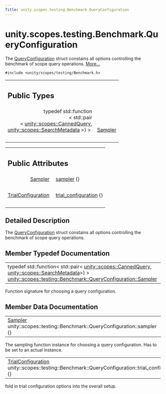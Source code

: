 ```yaml
---
Title: unity.scopes.testing.Benchmark.QueryConfiguration
---
```


# unity.scopes.testing.Benchmark.QueryConfiguration

<p>The <a class="el" href="index.html" title="The QueryConfiguration struct constains all options controlling the benchmark of scope query operatio...">QueryConfiguration</a> struct constains all options controlling the benchmark of scope query operations.  
<a href="#details">More...</a></p>
<p><code>#include &lt;unity/scopes/testing/Benchmark.h&gt;</code></p>
<table class="memberdecls">
<tr class="heading"><td colspan="2"><h2 class="groupheader">
Public Types</h2></td></tr>
<tr class="memitem:a5989c5a913c2980e26b65d7e485f0fce"><td class="memItemLeft" align="right" valign="top">typedef std::function<br class="typebreak" />
&lt; std::pair<br class="typebreak" />
&lt; <a class="el" href="unity.scopes.CannedQuery.md">unity::scopes::CannedQuery</a>, <br class="typebreak" />
<a class="el" href="unity.scopes.SearchMetadata.md">unity::scopes::SearchMetadata</a> &gt;) &gt;&#160;</td><td class="memItemRight" valign="bottom"><a class="el" href="#a5989c5a913c2980e26b65d7e485f0fce">Sampler</a></td></tr>
<tr class="separator:a5989c5a913c2980e26b65d7e485f0fce"><td class="memSeparator" colspan="2">&#160;</td></tr>
</table><table class="memberdecls">
<tr class="heading"><td colspan="2"><h2 class="groupheader">
Public Attributes</h2></td></tr>
<tr class="memitem:a164536c278d29914d24fdbca3a3fa4a8"><td class="memItemLeft" align="right" valign="top"><a class="el" href="#a5989c5a913c2980e26b65d7e485f0fce">Sampler</a>&#160;</td><td class="memItemRight" valign="bottom"><a class="el" href="#a164536c278d29914d24fdbca3a3fa4a8">sampler</a> {}</td></tr>
<tr class="separator:a164536c278d29914d24fdbca3a3fa4a8"><td class="memSeparator" colspan="2">&#160;</td></tr>
<tr class="memitem:a33f804ce4983df9be79f2747d7672ff3"><td class="memItemLeft" align="right" valign="top"><a class="el" href="unity.scopes.testing.Benchmark.TrialConfiguration.md">TrialConfiguration</a>&#160;</td><td class="memItemRight" valign="bottom"><a class="el" href="#a33f804ce4983df9be79f2747d7672ff3">trial_configuration</a> {}</td></tr>
<tr class="separator:a33f804ce4983df9be79f2747d7672ff3"><td class="memSeparator" colspan="2">&#160;</td></tr>
</table>
<a name="details" id="details"></a><h2 class="groupheader">Detailed Description</h2>
<p>The <a class="el" href="index.html" title="The QueryConfiguration struct constains all options controlling the benchmark of scope query operatio...">QueryConfiguration</a> struct constains all options controlling the benchmark of scope query operations. </p>
<h2 class="groupheader">Member Typedef Documentation</h2>
<table class="memname">
<tr>
<td class="memname">typedef std::function&lt; std::pair&lt; <a class="el" href="unity.scopes.CannedQuery.md">unity::scopes::CannedQuery</a>, <a class="el" href="unity.scopes.SearchMetadata.md">unity::scopes::SearchMetadata</a>&gt;) &gt; <a class="el" href="#a5989c5a913c2980e26b65d7e485f0fce">unity::scopes::testing::Benchmark::QueryConfiguration::Sampler</a></td>
</tr>
</table>
<p>Function signature for choosing a query configuration. </p>
<h2 class="groupheader">Member Data Documentation</h2>
<table class="memname">
<tr>
<td class="memname"><a class="el" href="#a5989c5a913c2980e26b65d7e485f0fce">Sampler</a> unity::scopes::testing::Benchmark::QueryConfiguration::sampler {}</td>
</tr>
</table>
<p>The sampling function instance for choosing a query configuration. Has to be set to an actual instance. </p>
<table class="memname">
<tr>
<td class="memname"><a class="el" href="unity.scopes.testing.Benchmark.TrialConfiguration.md">TrialConfiguration</a> unity::scopes::testing::Benchmark::QueryConfiguration::trial_configuration {}</td>
</tr>
</table>
<p>fold in trial configuration options into the overall setup. </p>
